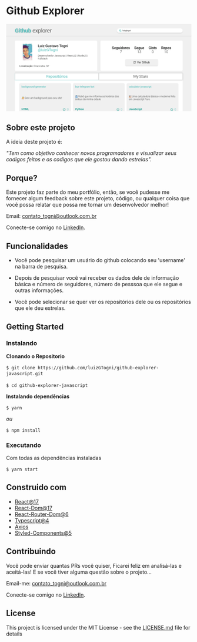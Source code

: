 


# Github Explorer

![Preview-Screens](https://github.com/luizGTogni/github-explorer-javascript/blob/main/images/banner.png)

## Sobre este projeto

A ideia deste projeto é:

_"Tem como objetivo conhecer novos programadores e visualizar seus codigos feitos e os codigos que ele gostou dando estrelas"._

## Porque?

Este projeto faz parte do meu portfólio, então, se você pudesse me fornecer algum feedback sobre este projeto, código, ou qualquer coisa que você possa relatar que possa me tornar um desenvolvedor melhor!

Email: contato_togni@outlook.com.br

Conecte-se comigo no [LinkedIn](https://www.linkedin.com/in/luizgustavotogni/).

## Funcionalidades

- Você pode pesquisar um usuário do github colocando seu 'username' na barra de pesquisa.

- Depois de pesquisar você vai receber os dados dele de informação básica e número de seguidores, número de pesssoa que ele segue e outras informações.

- Você pode selecionar se quer ver os repositórios dele ou os repositórios que ele deu estrelas.

## Getting Started

### Instalando

**Clonando o Repositorio**

```
$ git clone https://github.com/luizGTogni/github-explorer-javascript.git

$ cd github-explorer-javascript
```

**Instalando dependências**

```
$ yarn
```

_ou_

```
$ npm install
```

### Executando

Com todas as dependências instaladas

```
$ yarn start
```

## Construido com

- [React@17](https://facebook.github.io/react/) 
- [React-Dom@17](https://reactjs.org/docs/react-dom.html)
- [React-Router-Dom@6](https://v5.reactrouter.com/web/guides/quick-start)
- [Typescript@4](https://www.typescriptlang.org/)
- [Axios](https://axios-http.com/)
- [Styled-Components@5](https://styled-components.com/)

## Contribuindo

Você pode enviar quantas PRs você quiser, Ficarei feliz em analisá-las e aceitá-las! E se você tiver alguma questão sobre o projeto...

Email-me: contato_togni@outlook.com.br

Conecte-se comigo no [LinkedIn](https://www.linkedin.com/in/luizgustavotogni/).

## License

This project is licensed under the MIT License - see the [LICENSE.md](https://github.com/luizGTogni/github-explorer-javascript/blob/main/LICENSE) file for details
